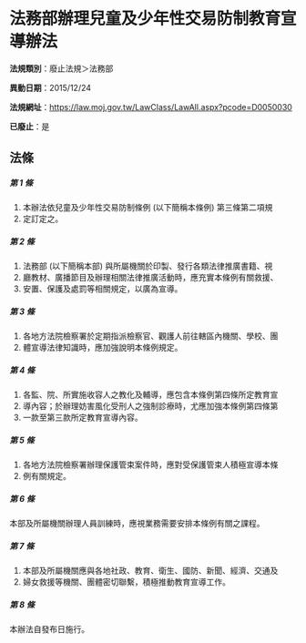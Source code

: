 # 法務部辦理兒童及少年性交易防制教育宣導辦法

**法規類別**：廢止法規＞法務部

**異動日期**：2015/12/24  

**法規網址**：https://law.moj.gov.tw/LawClass/LawAll.aspx?pcode=D0050030

**已廢止**：是



## 法條
##### 第 1 條
1. 本辦法依兒童及少年性交易防制條例 (以下簡稱本條例) 第三條第二項規
1. 定訂定之。

##### 第 2 條
1. 法務部 (以下簡稱本部) 與所屬機關於印製、發行各類法律推廣書籍、視
1. 廳教材、廣播節目及辦理相關法律推廣活動時，應充實本條例有關救援、
1. 安置、保護及處罰等相關規定，以廣為宣導。

##### 第 3 條
1. 各地方法院檢察署於定期指派檢察官、觀護人前往轄區內機關、學校、團
1. 體宣導法律知識時，應加強說明本條例規定。

##### 第 4 條
1. 各監、院、所實施收容人之教化及輔導，應包含本條例第四條所定教育宣
1. 導內容；於辦理妨害風化受刑人之強制診療時，尤應加強本條例第四條第
1. 一款至第三款所定教育宣導內容。

##### 第 5 條
1. 各地方法院檢察署辦理保護管束案件時，應對受保護管束人積極宣導本條
1. 例有關規定。

##### 第 6 條
本部及所屬機關辦理人員訓練時，應視業務需要安排本條例有關之課程。

##### 第 7 條
1. 本部及所屬機關應與各地社政、教育、衛生、國防、新聞、經濟、交通及
1. 婦女救援等機關、團體密切聯繫，積極推動教育宣導工作。

##### 第 8 條
本辦法自發布日施行。


